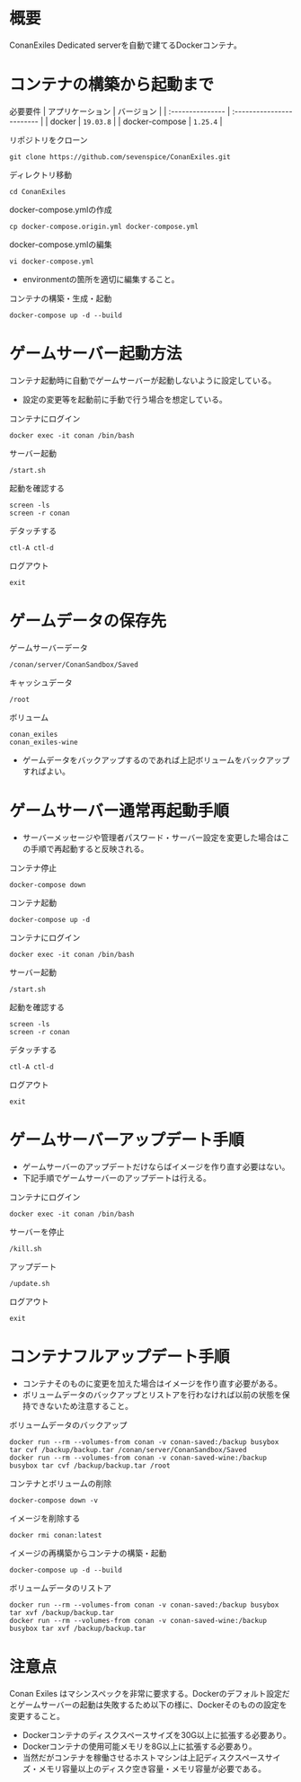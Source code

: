 # 概要

ConanExiles Dedicated serverを自動で建てるDockerコンテナ。

# コンテナの構築から起動まで

必要要件
| アプリケーション | バージョン                |
| :--------------- | :------------------------ |
| docker           | `19.03.8`                 |
| docker-compose   | `1.25.4`                  |

リポジトリをクローン
```
git clone https://github.com/sevenspice/ConanExiles.git
```

ディレクトリ移動
```
cd ConanExiles
```

docker-compose.ymlの作成
```
cp docker-compose.origin.yml docker-compose.yml
```

docker-compose.ymlの編集
```
vi docker-compose.yml
```
* environmentの箇所を適切に編集すること。

コンテナの構築・生成・起動
```
docker-compose up -d --build
```

# ゲームサーバー起動方法

コンテナ起動時に自動でゲームサーバーが起動しないように設定している。
* 設定の変更等を起動前に手動で行う場合を想定している。

コンテナにログイン
```
docker exec -it conan /bin/bash
```

サーバー起動
```
/start.sh
```

起動を確認する
```
screen -ls
screen -r conan
```

デタッチする
```
ctl-A ctl-d
```

ログアウト
```
exit
```

# ゲームデータの保存先

ゲームサーバーデータ
```
/conan/server/ConanSandbox/Saved
```

キャッシュデータ
```
/root
```

ボリューム
```
conan_exiles
conan_exiles-wine
```
* ゲームデータをバックアップするのであれば上記ボリュームをバックアップすればよい。

# ゲームサーバー通常再起動手順

* サーバーメッセージや管理者パスワード・サーバー設定を変更した場合はこの手順で再起動すると反映される。

コンテナ停止
```
docker-compose down
```

コンテナ起動
```
docker-compose up -d
```

コンテナにログイン
```
docker exec -it conan /bin/bash
```

サーバー起動
```
/start.sh
```

起動を確認する
```
screen -ls
screen -r conan
```

デタッチする
```
ctl-A ctl-d
```

ログアウト
```
exit
```

# ゲームサーバーアップデート手順

* ゲームサーバーのアップデートだけならばイメージを作り直す必要はない。
* 下記手順でゲームサーバーのアップデートは行える。

コンテナにログイン
```
docker exec -it conan /bin/bash
```

サーバーを停止
```
/kill.sh
```

アップデート
```
/update.sh
```

ログアウト
```
exit
```

# コンテナフルアップデート手順

* コンテナそのものに変更を加えた場合はイメージを作り直す必要がある。
* ボリュームデータのバックアップとリストアを行わなければ以前の状態を保持できないため注意すること。

ボリュームデータのバックアップ
```
docker run --rm --volumes-from conan -v conan-saved:/backup busybox tar cvf /backup/backup.tar /conan/server/ConanSandbox/Saved
docker run --rm --volumes-from conan -v conan-saved-wine:/backup busybox tar cvf /backup/backup.tar /root
```

コンテナとボリュームの削除
```
docker-compose down -v
```

イメージを削除する
```
docker rmi conan:latest
```

イメージの再構築からコンテナの構築・起動
```
docker-compose up -d --build
```

ボリュームデータのリストア
```
docker run --rm --volumes-from conan -v conan-saved:/backup busybox tar xvf /backup/backup.tar
docker run --rm --volumes-from conan -v conan-saved-wine:/backup busybox tar xvf /backup/backup.tar
```

# 注意点

Conan Exiles はマシンスペックを非常に要求する。Dockerのデフォルト設定だとゲームサーバーの起動は失敗するため以下の様に、Dockerそのものの設定を変更すること。

* Dockerコンテナのディスクスペースサイズを30G以上に拡張する必要あり。
* Dockerコンテナの使用可能メモリを8G以上に拡張する必要あり。
* 当然だがコンテナを稼働させるホストマシンは上記ディスクスペースサイズ・メモリ容量以上のディスク空き容量・メモリ容量が必要である。
